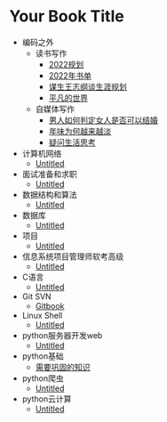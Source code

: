 # Your Book Title

- 编码之外
  - 读书写作
    * [2022规划](编码之外/读书写作/2022规划.md)
    * [2022年书单](编码之外/读书写作/2022年书单.md)
    * [谋生王志纲谈生涯规划](编码之外/读书写作/谋生王志纲谈生涯规划.md)
    * [平凡的世界](编码之外/读书写作/平凡的世界.md)
  - 自媒体写作
    * [男人如何判定女人是否可以结婚](编码之外/自媒体写作/男人如何判定女人是否可以结婚.md)
    * [年味为何越来越淡](编码之外/自媒体写作/年味为何越来越淡.md)
    * [疑问生活思考](编码之外/自媒体写作/疑问生活思考.md)
- 计算机网络
  * [Untitled](计算机网络/Untitled.md)
- 面试准备和求职
  * [Untitled](面试准备和求职/Untitled.md)
- 数据结构和算法
  * [Untitled](数据结构和算法/Untitled.md)
- 数据库
  * [Untitled](数据库/Untitled.md)
- 项目
  * [Untitled](项目/Untitled.md)
- 信息系统项目管理师软考高级
  * [Untitled](信息系统项目管理师软考高级/Untitled.md)
- C语言
  * [Untitled](C语言/Untitled.md)
- Git SVN
  * [Gitbook](git&SVN/gitbook.md)
- Linux Shell
  * [Untitled](Linux&shell/Untitled.md)
- python服务器开发web
  * [Untitled](python服务器开发web/Untitled.md)
- python基础
  * [需要巩固的知识](python基础/需要巩固的知识.md)
- python爬虫
  * [Untitled](python爬虫/Untitled.md)
- python云计算
  * [Untitled](python云计算/Untitled.md)
